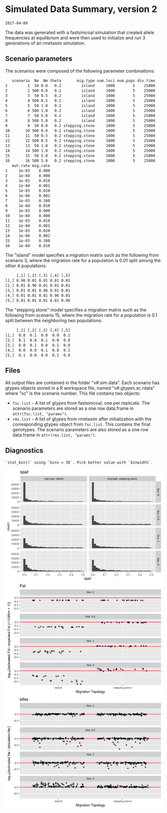 Simulated Data Summary, version 2
=================================

    2017-04-09

The data was generated with a fastsimcoal simulation that created allele frequencies at equilibrium and were then used to initialize and run 3 generations of an rmetasim simulation.

Scenario parameters
-------------------

The scenarios were composed of the following parameter combinations:

       scenario  Ne  Nm theta       mig.type num.loci num.pops div.time
    1         1  50 0.0   0.2         island     1000        5    25000
    2         2 500 0.0   0.2         island     1000        5    25000
    3         3  50 0.5   0.2         island     1000        5    25000
    4         4 500 0.5   0.2         island     1000        5    25000
    5         5  50 1.0   0.2         island     1000        5    25000
    6         6 500 1.0   0.2         island     1000        5    25000
    7         7  50 5.0   0.2         island     1000        5    25000
    8         8 500 5.0   0.2         island     1000        5    25000
    9         9  50 0.0   0.2 stepping.stone     1000        5    25000
    10       10 500 0.0   0.2 stepping.stone     1000        5    25000
    11       11  50 0.5   0.2 stepping.stone     1000        5    25000
    12       12 500 0.5   0.2 stepping.stone     1000        5    25000
    13       13  50 1.0   0.2 stepping.stone     1000        5    25000
    14       14 500 1.0   0.2 stepping.stone     1000        5    25000
    15       15  50 5.0   0.2 stepping.stone     1000        5    25000
    16       16 500 5.0   0.2 stepping.stone     1000        5    25000
       mut.rate mig.rate
    1     1e-03    0.000
    2     1e-04    0.000
    3     1e-03    0.010
    4     1e-04    0.001
    5     1e-03    0.020
    6     1e-04    0.002
    7     1e-03    0.100
    8     1e-04    0.010
    9     1e-03    0.000
    10    1e-04    0.000
    11    1e-03    0.010
    12    1e-04    0.001
    13    1e-03    0.020
    14    1e-04    0.002
    15    1e-03    0.100
    16    1e-04    0.010

The "island" model specifies a migration matrix such as the following from scenario 3, where the migration rate for a population is 0.01 split among the other 4 populations:

         [,1] [,2] [,3] [,4] [,5]
    [1,] 0.96 0.01 0.01 0.01 0.01
    [2,] 0.01 0.96 0.01 0.01 0.01
    [3,] 0.01 0.01 0.96 0.01 0.01
    [4,] 0.01 0.01 0.01 0.96 0.01
    [5,] 0.01 0.01 0.01 0.01 0.96

The "stepping.stone" model specifies a migration matrix such as the following from scenario 15, where the migration rate for a population is 0.1 split between the neighboring two populations:

         [,1] [,2] [,3] [,4] [,5]
    [1,]  0.8  0.1  0.0  0.0  0.1
    [2,]  0.1  0.8  0.1  0.0  0.0
    [3,]  0.0  0.1  0.8  0.1  0.0
    [4,]  0.0  0.0  0.1  0.8  0.1
    [5,]  0.1  0.0  0.0  0.1  0.8

Files
-----

All output files are contained in the folder "v\#.sim.data". Each scenario has gtypes objects stored in a R workspace file, named "v\#.gtypes.sc.rdata" where "sc" is the scenario number. This file contains two objects:

-   `fsc.list` - A list of gtypes from fastsimcoal, one per replicate. The scenario parameters are stored as a one row data.frame in `attr(fsc.list, "params")`.
-   `rms.list` - A list of gtypes from rmetasim after initialization with the corresponding gtypes object from `fsc.list`. This contains the final genotypes. The scenario parameters are also stored as a one row data.frame in `attr(rms.list, "params")`.

Diagnostics
-----------

    `stat_bin()` using `bins = 30`. Pick better value with `binwidth`.

![](README_files/figure-markdown_github/unnamed-chunk-6-1.png)![](README_files/figure-markdown_github/unnamed-chunk-6-2.png)![](README_files/figure-markdown_github/unnamed-chunk-6-3.png)
